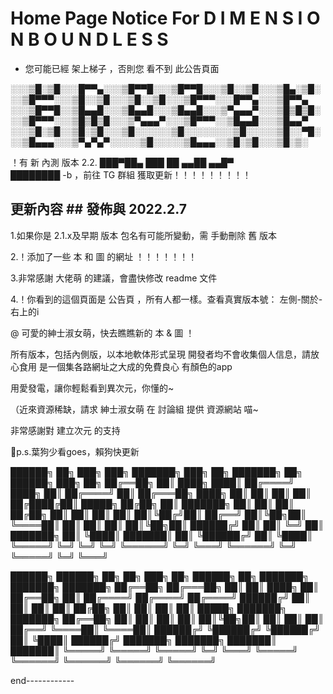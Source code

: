                                                                                                                        
# Home Page Notice For D I M E N S I O N   B O U N D L E S S

- 您可能已經 架上梯子 ，否則您 看不到 此公告頁面

░░░▒█░▒█░░░█▀▀▄░░░▒█▀▀█░░░▒█▀▀█░░░▒█░░▒█░░░▒█▄░▒█░░░▒█▀▀▀░░░▒█░░▒█░░░▒█░░▒█░░░▒█▀▀▀░░░█▀▀▄░░░▒█▀▀▄
░░░▒█▀▀█░░▒█▄▄█░░░▒█▄▄█░░░▒█▄▄█░░░▒▀▄▄▄▀░░░▒█▒█▒█░░░▒█▀▀▀░░░▒█▒█▒█░░░▒▀▄▄▄▀░░░▒█▀▀▀░░▒█▄▄█░░░▒█▄▄▀
░░░▒█░▒█░░▒█░▒█░░░▒█░░░░░░▒█░░░░░░░░▒█░░░░░▒█░░▀█░░░▒█▄▄▄░░░▒▀▄▀▄▀░░░░░▒█░░░░░▒█▄▄▄░░▒█░▒█░░░▒█░▒░

！有 新 內測 版本 2.2.    ███▀██▄
                       ███   ██
                          ▄▄██
                       ▄▄█▀   
                       ████████   -b  ，前往 TG 群組 獲取更新！！！！！！！！！

## 更新內容 ##   發佈與 2022.2.7

1.如果你是 2.1.x及早期 版本 包名有可能所變動，需 手動刪除 舊 版本

2.！添加了一些 本 和 圖 的網址 ！！！！！！！

3.非常感謝 大佬萌 的建議，會盡快修改 readme 文件

4.！你看到的這個頁面是 公告頁 ，所有人都一樣。查看真實版本號： 左側-關於-右上的i



@ 可愛的紳士淑女萌，快去瞧瞧新的 本 & 圖 ！

所有版本，包括內側版，以本地軟体形式呈現
開發者均不會收集個人信息，請放心食用
是一個集各路網址之大成的免費良心 有顏色的app

用愛發電，讓你輕鬆看到異次元，你懂的~

（近來資源稀缺，請求 紳士淑女萌 在 討論組 提供 資源網站 喵~

非常感謝對 建立次元 的支持

🐶p.s.葉狗少看goes，賴狗快更新

██████╗     ██╗    ███╗   ███╗    ███████╗    ███╗   ██╗    ███████╗    ██╗     ██████╗     ███╗   ██╗
██╔══██╗    ██║    ████╗ ████║    ██╔════╝    ████╗  ██║    ██╔════╝    ██║    ██╔═══██╗   ████╗  ██║
██║  ██║    ██║    ██╔████╔██║    █████╗      ██╔██╗ ██║    ███████╗    ██║    ██║   ██║    ██╔██╗ ██║
██║  ██║    ██║    ██║╚██╔╝██║    ██╔══╝      ██║╚██╗██║    ╚════██║    ██║    ██║   ██║    ██║╚██╗██║
██████╔╝    ██║    ██║ ╚═╝ ██║    ███████╗    ██║ ╚████║    ███████║   ██║    ╚██████╔╝    ██║ ╚████║
╚═════╝     ╚═╝    ╚═╝     ╚═╝    ╚══════╝    ╚═╝  ╚═══╝    ╚══════╝    ╚═╝     ╚═════╝     ╚═╝  ╚═══╝


██████╗       ██████╗     ██╗   ██╗    ███╗   ██╗    ██████╗    ██╗          ███████╗    ███████╗    ███████╗
██╔══██╗    ██╔═══██╗    ██║   ██║    ████╗  ██║   ██╔══██╗    ██║         ██╔════╝    ██╔════╝    ██╔════╝
██████╔╝    ██║    ██║    ██║   ██║    ██╔██╗ ██║   ██║  ██║    ██║         █████╗      ███████╗    ███████╗
██╔══██╗    ██║    ██║    ██║   ██║    ██║╚██╗██║   ██║  ██║    ██║         ██╔══╝      ╚════██║    ╚════██║
██████╔╝    ╚██████╔╝    ╚██████╔╝    ██║ ╚████║   ██████╔╝    ███████╗   ███████╗    ███████║    ███████║
╚═════╝      ╚═════╝      ╚═════╝     ╚═╝  ╚═══╝    ╚═════╝     ╚══════╝   ╚══════╝    ╚══════╝    ╚══════╝

end------------
